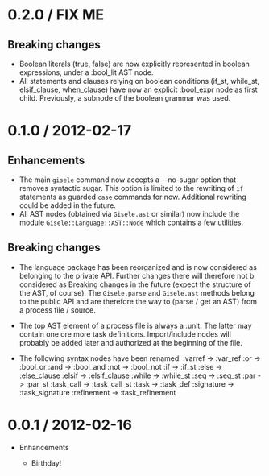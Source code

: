 # 0.2.0 / FIX ME

## Breaking changes

* Boolean literals (true, false) are now explicitly represented in boolean expressions,
  under a :bool_lit AST node.
* All statements and clauses relying on boolean conditions (if_st, while_st, elsif_clause,
  when_clause) have now an explicit :bool_expr node as first child. Previously, a subnode
  of the boolean grammar was used.

# 0.1.0 / 2012-02-17

## Enhancements

* The main `gisele` command now accepts a --no-sugar option that removes syntactic
  sugar. This option is limited to the rewriting of `if` statements as guarded `case`
  commands for now. Additional rewriting could be added in the future.
* All AST nodes (obtained via `Gisele.ast` or similar) now include the module 
  `Gisele::Language::AST::Node` which contains a few utilities.

## Breaking changes

* The language package has been reorganized and is now considered as belonging to
  the private API. Further changes there will therefore not b considered as Breaking
  changes in the future (expect the structure of the AST, of course). 
  The `Gisele.parse` and `Gisele.ast` methods belong to the public API and are therefore
  the way to (parse / get an AST) from a process file / source.

* The top AST element of a process file is always a :unit. The latter may contain 
  one ore more task definitions. Import/include nodes will probably be added later
  and authorized at the beginning of the file.

* The following syntax nodes have been renamed:
    :varref     -> :var_ref
    :or         -> :bool_or
    :and        -> :bool_and
    :not        -> :bool_not
    :if         -> :if_st
    :else       -> :else_clause
    :elsif      -> :elsif_clause
    :while      -> :while_st
    :seq        -> :seq_st
    :par        -> :par_st
    :task_call  -> :task_call_st
    :task       -> :task_def
    :signature  -> :task_signature
    :refinement -> :task_refinement

# 0.0.1 / 2012-02-16

* Enhancements

  * Birthday!
